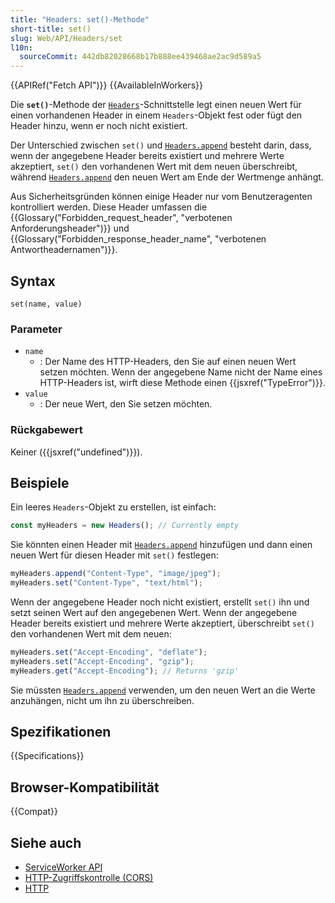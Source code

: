 ```yaml
---
title: "Headers: set()-Methode"
short-title: set()
slug: Web/API/Headers/set
l10n:
  sourceCommit: 442db82028668b17b888ee439468ae2ac9d589a5
---
```


{{APIRef("Fetch API")}} {{AvailableInWorkers}}

Die **`set()`**-Methode der [`Headers`](/de/docs/Web/API/Headers)-Schnittstelle
legt einen neuen Wert für einen vorhandenen Header in einem `Headers`-Objekt fest oder fügt
den Header hinzu, wenn er noch nicht existiert.

Der Unterschied zwischen `set()` und [`Headers.append`](/de/docs/Web/API/Headers/append) besteht darin, dass, wenn
der angegebene Header bereits existiert und mehrere Werte akzeptiert, `set()`
den vorhandenen Wert mit dem neuen überschreibt, während [`Headers.append`](/de/docs/Web/API/Headers/append)
den neuen Wert am Ende der Wertmenge anhängt.

Aus Sicherheitsgründen können einige Header nur vom Benutzeragenten kontrolliert werden. Diese
Header umfassen die {{Glossary("Forbidden_request_header", "verbotenen Anforderungsheader")}}
und {{Glossary("Forbidden_response_header_name", "verbotenen Antwortheadernamen")}}.

## Syntax

```js-nolint
set(name, value)
```

### Parameter

- `name`
  - : Der Name des HTTP-Headers, den Sie auf einen neuen Wert setzen möchten. Wenn der angegebene Name
    nicht der Name eines HTTP-Headers ist, wirft diese Methode einen {{jsxref("TypeError")}}.
- `value`
  - : Der neue Wert, den Sie setzen möchten.

### Rückgabewert

Keiner ({{jsxref("undefined")}}).

## Beispiele

Ein leeres `Headers`-Objekt zu erstellen, ist einfach:

```js
const myHeaders = new Headers(); // Currently empty
```

Sie könnten einen Header mit [`Headers.append`](/de/docs/Web/API/Headers/append) hinzufügen und dann einen neuen
Wert für diesen Header mit `set()` festlegen:

```js
myHeaders.append("Content-Type", "image/jpeg");
myHeaders.set("Content-Type", "text/html");
```

Wenn der angegebene Header noch nicht existiert, erstellt `set()` ihn und
setzt seinen Wert auf den angegebenen Wert. Wenn der angegebene Header bereits existiert und
mehrere Werte akzeptiert, überschreibt `set()` den vorhandenen Wert mit
dem neuen:

```js
myHeaders.set("Accept-Encoding", "deflate");
myHeaders.set("Accept-Encoding", "gzip");
myHeaders.get("Accept-Encoding"); // Returns 'gzip'
```

Sie müssten [`Headers.append`](/de/docs/Web/API/Headers/append) verwenden, um den neuen Wert an die Werte anzuhängen, nicht
um ihn zu überschreiben.

## Spezifikationen

{{Specifications}}

## Browser-Kompatibilität

{{Compat}}

## Siehe auch

- [ServiceWorker API](/de/docs/Web/API/Service_Worker_API)
- [HTTP-Zugriffskontrolle (CORS)](/de/docs/Web/HTTP/CORS)
- [HTTP](/de/docs/Web/HTTP)
